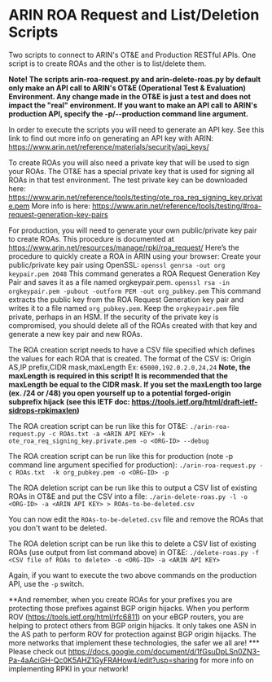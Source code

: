 # ARIN ROA Request and List/Deletion Scripts
Two scripts to connect to ARIN's OT&E and Production RESTful APIs.  One script is to create ROAs and the other is to list/delete them.

**Note! The scripts arin-roa-request.py and arin-delete-roas.py by default only make an API call to ARIN's OT&E (Operational Test & Evaluation) Environment.  Any change made in the OT&E is just a test and does not impact the "real" environment.  If you want to make an API call to ARIN's production API, specify the -p/--production command line argument.**

In order to execute the scripts you will need to generate an API key.  See this link to find out more info on generating an API key with ARIN: https://www.arin.net/reference/materials/security/api_keys/

To create ROAs you will also need a private key that will be used to sign your ROAs.  The OT&E has a special private key that is used for signing all ROAs in that test environment.  The test private key can be downloaded here: https://www.arin.net/reference/tools/testing/ote_roa_req_signing_key.private.pem 
More info is here: https://www.arin.net/reference/tools/testing/#roa-request-generation-key-pairs

For production, you will need to generate your own public/private key pair to create ROAs.  This procedure is documented at https://www.arin.net/resources/manage/rpki/roa_request/
Here’s the procedure to quickly create a ROA in ARIN using your browser:
Create your public/private key pair using OpenSSL:
```openssl genrsa -out org keypair.pem 2048```
This command generates a ROA Request Generation Key Pair and saves it as a file named orgkeypair.pem.
```openssl rsa -in orgkeypair.pem -pubout -outform PEM -out org_pubkey.pem```
This command extracts the public key from the ROA Request Generation key pair and writes it to a file named ```org_pubkey.pem```.
Keep the ```orgkeypair.pem``` file private, perhaps in an HSM.  If the security of the private key is compromised, you should delete all of the ROAs created with that key and generate a new key pair and new ROAs.

The ROA creation script needs to have a CSV file specified which defines the values for each ROA that is created.  The format of the CSV is:
Origin AS,IP prefix,CIDR mask,maxLength
Ex: ```65000,192.0.2.0,24,24```
**Note, the maxLength is required in this script!  It is recommended that the maxLength be equal to the CIDR mask.  If you set the maxLength too large (ex. /24 or /48) you open yourself up to a potential forged-origin subprefix hijack (see this IETF doc: https://tools.ietf.org/html/draft-ietf-sidrops-rpkimaxlen)**

The ROA creation script can be run like this for OT&E:
```./arin-roa-request.py -c ROAs.txt -a <ARIN API KEY> -k ote_roa_req_signing_key.private.pem -o <ORG-ID> --debug```

The ROA creation script can be run like this for production (note -p command line argument specified for production):
```./arin-roa-request.py -c ROAs.txt  -k org_pubkey.pem -o <ORG-ID> -p```

The ROA deletion script can be run like this to output a CSV list of existing ROAs in OT&E and put the CSV into a file:
```./arin-delete-roas.py -l -o <ORG-ID> -a <ARIN API KEY> > ROAs-to-be-deleted.csv```

You can now edit the ```ROAs-to-be-deleted.csv``` file and remove the ROAs that you don't want to be deleted.

The ROA deletion script can be run like this to delete a CSV list of existing ROAs (use output from list command above) in OT&E:
```./delete-roas.py -f <CSV file of ROAs to delete> -o <ORG-ID> -a <ARIN API KEY>```

Again, if you want to execute the two above commands on the production API, use the ```-p``` switch.


**And remember, when you create ROAs for your prefixes you are protecting those prefixes against BGP origin hijacks.  When you perform ROV (https://tools.ietf.org/html/rfc6811) on your eBGP routers, you are helping to protect others from BGP origin hijacks.  It only takes one ASN in the AS path to perform ROV for protection against BGP origin hijacks. The more networks that implement these technologies, the safer we all are! ***
Please check out https://docs.google.com/document/d/1fGsuDpLSn0ZN3-Pa-4aAciGH-Qc0K5AHZ1GyFRAHow4/edit?usp=sharing for more info on implementing RPKI in your network!
